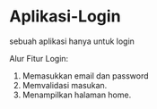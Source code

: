 # Aplikasi-Login
sebuah aplikasi hanya untuk login

Alur Fitur Login:
1. Memasukkan email dan password
2. Memvalidasi masukan.
3. Menampilkan halaman home.
